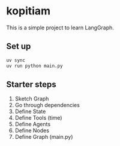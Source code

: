 # kopitiam

This is a simple project to learn LangGraph.

## Set up

```sh
uv sync
uv run python main.py
```


## Starter steps

1. Sketch Graph
1. Go through dependencies
1. Define State
1. Define Tools (time)
1. Define Agents
1. Define Nodes
1. Define Graph (main.py)
